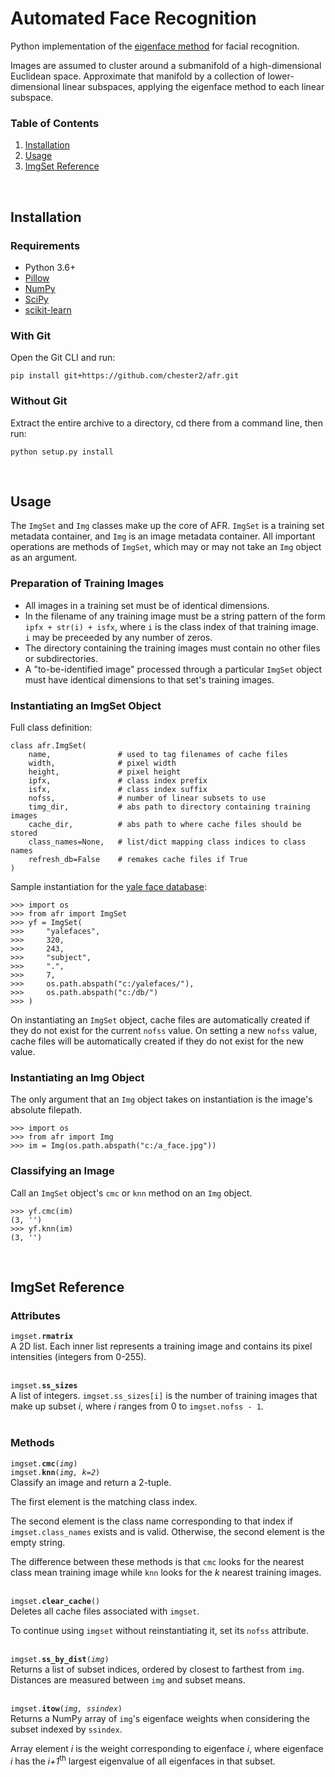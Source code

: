 # Automated Face Recognition

Python implementation of the [eigenface method](https://www.cs.ucsb.edu/~mturk/Papers/jcn.pdf) for facial recognition.

Images are assumed to cluster around a submanifold of a high-dimensional Euclidean space. Approximate that manifold by a collection of lower-dimensional linear subspaces, applying the eigenface method to each linear subspace.



### Table of Contents

1. [Installation](#installation)
2. [Usage](#usage)
3. [ImgSet Reference](#reference)



<br>
<h2 id="installation">Installation</h2>

### Requirements

- Python 3.6+
- [Pillow](https://python-pillow.org)
- [NumPy](http://www.numpy.org)
- [SciPy](https://www.scipy.org/scipylib/index.html)
- [scikit-learn](http://scikit-learn.org)



### With Git

Open the Git CLI and run:

```
pip install git+https://github.com/chester2/afr.git
```



### Without Git

Extract the entire archive to a directory, cd there from a command line, then run:
```
python setup.py install
```



<br>
<h2 id="usage">Usage</h2>

The `ImgSet` and `Img` classes make up the core of AFR. `ImgSet` is a training set metadata container, and `Img` is an image metadata container. All important operations are methods of `ImgSet`, which may or may not take an `Img` object as an argument.

### Preparation of Training Images

- All images in a training set must be of identical dimensions.
- In the filename of any training image must be a string pattern of the form `ipfx + str(i) + isfx`, where `i` is the class index of that training image. `i` may be preceeded by any number of zeros.
- The directory containing the training images must contain no other files or subdirectories.
- A "to-be-identified image" processed through a particular `ImgSet` object must have identical dimensions to that set's training images.

### Instantiating an ImgSet Object

Full class definition:

    class afr.ImgSet(
        name,               # used to tag filenames of cache files
        width,              # pixel width
        height,             # pixel height
        ipfx,               # class index prefix
        isfx,               # class index suffix
        nofss,              # number of linear subsets to use
        timg_dir,           # abs path to directory containing training images
        cache_dir,          # abs path to where cache files should be stored
        class_names=None,   # list/dict mapping class indices to class names
        refresh_db=False    # remakes cache files if True
    )

Sample instantiation for the [yale face database](http://vismod.media.mit.edu/vismod/classes/mas622-00/datasets/):

    >>> import os
    >>> from afr import ImgSet
    >>> yf = ImgSet(
    >>>     "yalefaces",
    >>>     320,
    >>>     243,
    >>>     "subject",
    >>>     ".",
    >>>     7,
    >>>     os.path.abspath("c:/yalefaces/"),
    >>>     os.path.abspath("c:/db/")
    >>> )

On instantiating an `ImgSet` object, cache files are automatically created if they do not exist for the current `nofss` value. On setting a new `nofss` value, cache files will be automatically created if they do not exist for the new value.

### Instantiating an Img Object

The only argument that an `Img` object takes on instantiation is the image's absolute filepath.

    >>> import os
    >>> from afr import Img
    >>> im = Img(os.path.abspath("c:/a_face.jpg"))

### Classifying an Image

Call an `ImgSet` object's `cmc` or `knn` method on an `Img` object.

    >>> yf.cmc(im)
    (3, '')
    >>> yf.knn(im)
    (3, '')



<br>
<h2 id="reference">ImgSet Reference</h2>

### Attributes

<code>imgset.<b>rmatrix</b></code><br>
A 2D list. Each inner list represents a training image and contains its pixel intensities (integers from 0-255).
<br>
<br>

<code>imgset.<b>ss_sizes</b></code><br>
A list of integers. `imgset.ss_sizes[i]` is the number of training images that make up subset *i*, where *i* ranges from 0 to `imgset.nofss - 1`.
<br>
<br>



### Methods

<code>imgset.<b>cmc</b>(<i>img</i>)</code><br>
<code>imgset.<b>knn</b>(<i>img, k=2</i>)</code><br>
Classify an image and return a 2-tuple.

The first element is the matching class index.

The second element is the class name corresponding to that index if `imgset.class_names` exists and is valid. Otherwise, the second element is the empty string.

The difference between these methods is that `cmc` looks for the nearest class mean training image while `knn` looks for the *k* nearest training images.
<br>
<br>

<code>imgset.<b>clear_cache</b>()</code><br>
Deletes all cache files associated with `imgset`.

To continue using `imgset` without reinstantiating it, set its `nofss` attribute.
<br>
<br>

<code>imgset.<b>ss_by_dist</b>(<i>img</i>)</code><br>
Returns a list of subset indices, ordered by closest to farthest from `img`. Distances are measured between `img` and subset means.
<br>
<br>

<code>imgset.<b>itow</b>(<i>img, ssindex</i>)</code><br>
Returns a NumPy array of `img`'s eigenface weights when considering the subset indexed by `ssindex`.

Array element *i* is the weight corresponding to eigenface *i*, where eigenface *i* has the *i+1*<sup>th</sup> largest eigenvalue of all eigenfaces in that subset.
<br>
<br>